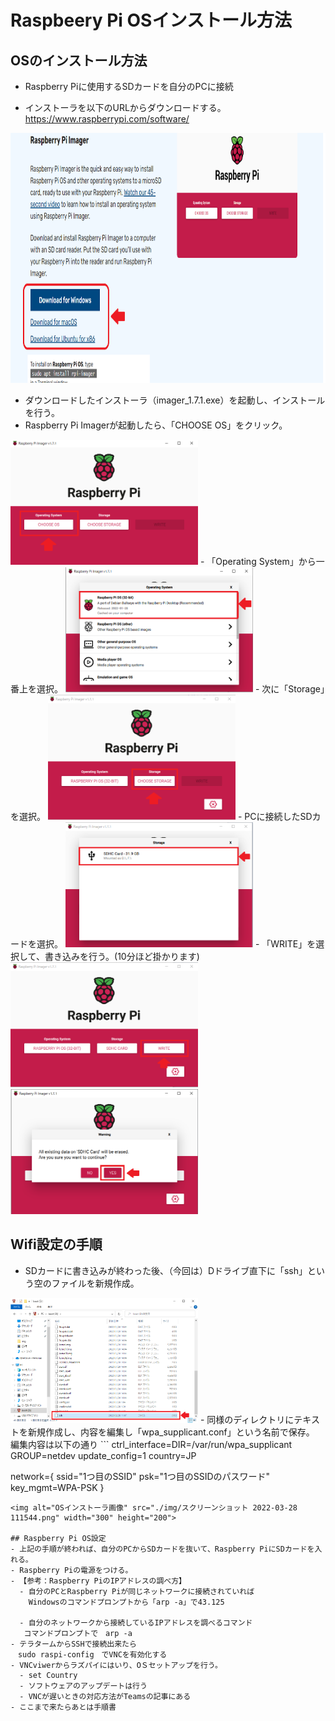 # Raspbeery Pi OSインストール方法  
## OSのインストール方法
- Raspberry Piに使用するSDカードを自分のPCに接続  

- インストーラを以下のURLからダウンロードする。  
https://www.raspberrypi.com/software/  
<img alt="OSインストーラ画像" src="./img/OSインストールページ.png" width="700" height="400">  

- ダウンロードしたインストーラ（imager_1.7.1.exe）を起動し、インストールを行う。
- Raspberry Pi Imagerが起動したら、「CHOOSE OS」をクリック。  
<img alt="OSインストーラ画像" src="./img/OS%E3%82%A4%E3%83%B3%E3%82%B9%E3%83%88%E3%83%BC%E3%83%A9.png" width="300" height="200">
- 「Operating System」から一番上を選択。  
<img alt="OSインストーラ画像" src="./img/スクリーンショット 2022-03-28 103252.png" width="300" height="200">
- 次に「Storage」を選択。  
<img alt="OSインストーラ画像" src="./img/スクリーンショット 2022-03-28 104434.png" width="300" height="200">
- PCに接続したSDカードを選択。  
<img alt="OSインストーラ画像" src="./img/スクリーンショット 2022-03-28 104702.png" width="300" height="200">
- 「WRITE」を選択して、書き込みを行う。(10分ほど掛かります)  
<img alt="OSインストーラ画像" src="./img/スクリーンショット 2022-03-28 105111.png" width="300" height="200">
<img alt="OSインストーラ画像" src="./img/スクリーンショット 2022-03-28 105257.png" width="300" height="200">

## Wifi設定の手順
- SDカードに書き込みが終わった後、（今回は）Dドライブ直下に「ssh」という空のファイルを新規作成。  
<img alt="OSインストーラ画像" src="./img/スクリーンショット 2022-03-28 110757.png" width="300" height="200">
- 同様のディレクトリにテキストを新規作成し、内容を編集し「wpa_supplicant.conf」という名前で保存。  
編集内容は以下の通り  
```  
ctrl_interface=DIR=/var/run/wpa_supplicant GROUP=netdev
update_config=1
country=JP

network={
        ssid="1つ目のSSID"
        psk="1つ目のSSIDのパスワード"
        key_mgmt=WPA-PSK
}
```  
<img alt="OSインストーラ画像" src="./img/スクリーンショット 2022-03-28 111544.png" width="300" height="200">  

## Raspberry Pi OS設定  
- 上記の手順が終われば、自分のPCからSDカードを抜いて、Raspberry PiにSDカードを入れる。   
- Raspberry Piの電源をつける。  
- 【参考：Raspberry PiのIPアドレスの調べ方】  
  - 自分のPCとRaspberry Piが同じネットワークに接続されていれば  
    Windowsのコマンドプロンプトから「arp -a」で43.125

  - 自分のネットワークから接続しているIPアドレスを調べるコマンド  
   コマンドプロンプトで　arp -a
- テラタームからSSHで接続出来たら
　sudo raspi-config　でVNCを有効化する
- VNCviwerからラズパイにはいり、OＳセットアップを行う。  
  - set Country
  - ソフトウェアのアップデートは行う
  - VNCが遅いときの対応方法がTeamsの記事にある  
- ここまで来たらあとは手順書

